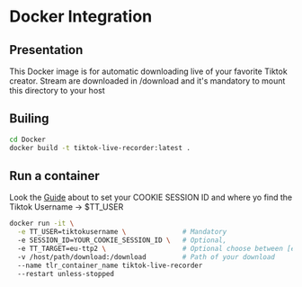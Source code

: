 # Docker Integration
## Presentation
This Docker image is for automatic downloading live of your favorite Tiktok creator.
Stream are downloaded in /download and it's mandatory to mount this directory to your host

## Builing
```bash
cd Docker
docker build -t tiktok-live-recorder:latest .
```
## Run a container 
Look the [Guide](../GUIDE.md#how-to-set-cookies)  about to set your COOKIE SESSION ID  and where yo find the Tiktok Username -> $TT_USER
```bash
docker run -it \
  -e TT_USER=tiktokusername \              # Mandatory
  -e SESSION_ID=YOUR_COOKIE_SESSION_ID \   # Optional, 
  -e TT_TARGET=eu-ttp2 \                   # Optional choose between [eu-ttp2,useast2a]
  -v /host/path/download:/download         # Path of your download
  --name tlr_container_name tiktok-live-recorder
  --restart unless-stopped
```
